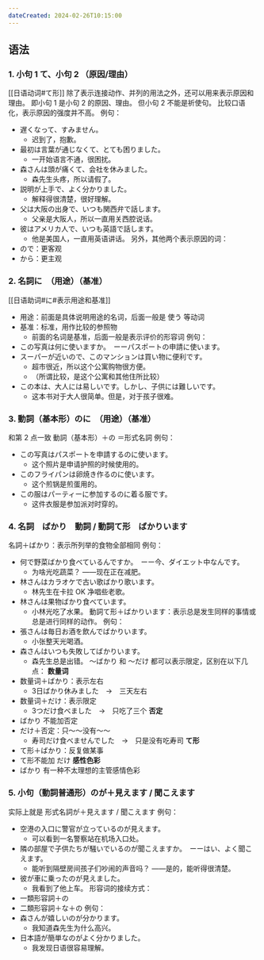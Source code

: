 ```yaml
---
dateCreated: 2024-02-26T10:15:00
---
```

## 语法
### 1. 小句 1 て、小句 2 （原因/理由）
[[日语动词#て形]]
除了表示连接动作、并列的用法之外，还可以用来表示原因和理由。
即小句 1 是小句 2 的原因、理由。
但小句 2 不能是祈使句。
比较口语化，表示原因的强度并不高。
例句：
- 遅くなって、すみません。
	- 迟到了，抱歉。
- 最初は言葉が通じなくて、とても困りました。
	- 一开始语言不通，很困扰。
- 森さんは頭が痛くて、会社を休みました。
	- 森先生头疼，所以请假了。
- 説明が上手で、よく分かりました。
	- 解释得很清楚，很好理解。
- 父は大阪の出身で、いつも関西弁で話します。
	- 父亲是大阪人，所以一直用关西腔说话。
- 彼はアメリカ人で、いつも英語で話します。
	- 他是美国人，一直用英语讲话。
另外，其他两个表示原因的词：
- ので：更客观
- から：更主观
### 2. 名詞に　（用途）（基准）
[[日语助词#に#表示用途和基准]]
- 用途：前面是具体说明用途的名词，后面一般是 使う 等动词
- 基准：标准，用作比较的参照物
	- 前面的名词是基准，后面一般是表示评价的形容词
例句：
- この写真は何に使いますか。　ーーパスポートの申請に使います。
- スーパーが近いので、このマンションは買い物に便利です。
	- 超市很近，所以这个公寓购物很方便。
	- （所谓比较，是这个公寓和其他住所比较）
- この本は、大人には易しいです。しかし、子供には難しいです。
	- 这本书对于大人很简单。但是，对于孩子很难。
### 3. 動詞（基本形）のに　（用途）（基准）
和第 2 点一致
動詞（基本形）＋の ＝形式名詞
例句：
- この写真はパスポートを申請するのに使います。
	- 这个照片是申请护照的时候使用的。
- このフライパンは卵焼き作るのに使います。
	- 这个煎锅是煎蛋用的。
- この服はパーティーに参加するのに着る服です。
	- 这件衣服是参加派对时穿的。
### 4. 名詞　ばかり　動詞 / 動詞て形　ばかりいます
名詞＋ばかり：表示所列举的食物全部相同
例句：
- 何で野菜ばかり食べているんですか。　ーー今、ダイエット中なんです。
	- 为啥光吃蔬菜？ ——现在正在减肥。
- 林さんはカラオケで古い歌ばかり歌います。
	- 林先生在卡拉 OK 净唱些老歌。
- 林さんは果物ばかり食べています。
	- 小林光吃了水果。
動詞て形＋ばかりいます：表示总是发生同样的事情或总是进行同样的动作。
例句：
- 張さんは毎日お酒を飲んでばかりいます。
	- 小张整天光喝酒。
- 森さんはいつも失敗してばかりいます。
	- 森先生总是出错。
〜ばかり 和 〜だけ 都可以表示限定，区别在以下几点：
**数量词**
- 数量词＋ばかり：表示左右
	- 3日ばかり休みました　→　三天左右
- 数量词＋だけ：表示限定
	- 3つだけ食べました　→　只吃了三个
**否定**
- ばかり 不能加否定
- だけ＋否定：只～～没有～～
	- 寿司だけ食べませんでした　→　只是没有吃寿司
**て形**
- て形＋ばかり：反复做某事
- て形不能加 だけ
**感性色彩**
- ばかり 有一种不太理想的主管感情色彩
### 5. 小句（動詞普通形）のが＋見えます / 聞こえます
实际上就是 形式名詞が＋見えます / 聞こえます
例句：
- 空港の入口に警官が立っているのが見えます。
	- 可以看到一名警察站在机场入口处。
- 隣の部屋で子供たちが騒いでいるのが聞こえますか。　ーーはい、よく聞こえます。
	- 能听到隔壁房间孩子们吵闹的声音吗？  ——是的，能听得很清楚。
- 彼が車に乗ったのが見えました。
	- 我看到了他上车。
形容词的接续方式：
- 一類形容詞＋の
- 二類形容詞＋な＋の
例句：
- 森さんが嬉しいのが分かります。
	- 我知道森先生为什么高兴。
- 日本語が簡単なのがよく分かりました。
	- 我发现日语很容易理解。